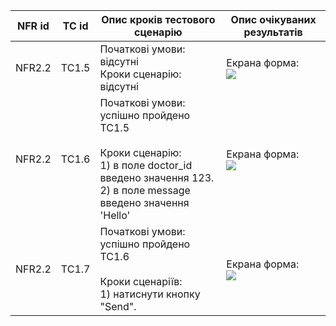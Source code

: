 | NFR id | TC id | Опис кроків тестового сценарію                                                                                | Опис очікуваних результатів                |
|--------|-------|---------------------------------------------------------------------------------------------------------------|--------------------------------------------|
| NFR2.2 | TC1.5 | Початкові умови: відсутні<br>Кроки сценарію: відсутні                                                         | Екрана форма:<br> ![](http://www.plantuml.com/plantuml/proxy?cache=no&src=https://raw.githubusercontent.com/oleksandrblazhko/ai202-polyanskij/ai202-polyanskij_with_laboratory_work_8/2-SoftwareDesign/2.8-TestCases/1-FR-Specification.puml) |
| NFR2.2 | TC1.6 | Початкові умови: успішно пройдено ТС1.5<br><br>Кроки сценарію:<br>1) в поле doctor_id введено значення 123.<br> 2) в поле message введено значення 'Hello' | Екрана форма:<br> ![](http://www.plantuml.com/plantuml/proxy?cache=no&src=https://raw.githubusercontent.com/oleksandrblazhko/ai202-polyanskij/ai202-polyanskij_with_laboratory_work_8/2-SoftwareDesign/2.8-TestCases/4-NFR-TestCases1.puml) |
| NFR2.2 | TC1.7 | Початкові умови: успішно пройдено ТС1.6<br><br>Кроки сценаріїв:<br>1) натиснути кнопку "Send".         | Екрана форма:<br> ![](http://www.plantuml.com/plantuml/proxy?cache=no&src=https://raw.githubusercontent.com/oleksandrblazhko/ai202-polyanskij/ai202-polyanskij_with_laboratory_work_8/2-SoftwareDesign/2.8-TestCases/4-NFR-TestCases2.puml) |

